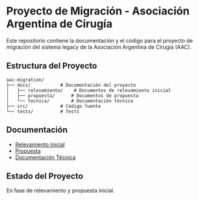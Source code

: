 # Proyecto de Migración - Asociación Argentina de Cirugía

Este repositorio contiene la documentación y el código para el proyecto de migración del sistema legacy de la Asociación Argentina de Cirugía (AAC).

## Estructura del Proyecto

```
aac-migration/
├── docs/           # Documentación del proyecto
│   ├── relevamiento/    # Documentos de relevamiento inicial
│   ├── propuesta/      # Documentos de propuesta
│   └── tecnica/        # Documentación técnica
├── src/            # Código fuente
└── tests/          # Tests
```

## Documentación

- [Relevamiento Inicial](docs/relevamiento/README.md)
- [Propuesta](docs/propuesta/README.md)
- [Documentación Técnica](docs/tecnica/README.md)

## Estado del Proyecto

En fase de relevamiento y propuesta inicial.

